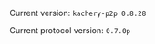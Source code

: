 <!-- This file was automatically generated by jinjaroot. Do not edit directly. -->
Current version: `kachery-p2p 0.8.28`

Current protocol version: `0.7.0p`